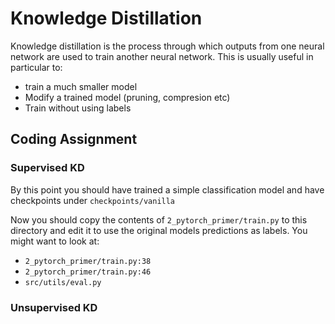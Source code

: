 # Knowledge Distillation

Knowledge distillation is the process through which outputs 
from one neural network are used to train another neural network.
This is usually useful in particular to:
- train a much smaller model
- Modify a trained model (pruning, compresion etc)
- Train without using labels

## Coding Assignment

### Supervised KD
By this point you should have trained a simple classification model and
have checkpoints under `checkpoints/vanilla`

Now you should copy the contents of `2_pytorch_primer/train.py` to this directory
and edit it to use the original models predictions as labels. You might want to look at:
- `2_pytorch_primer/train.py:38` 
- `2_pytorch_primer/train.py:46` 
- `src/utils/eval.py`


### Unsupervised KD